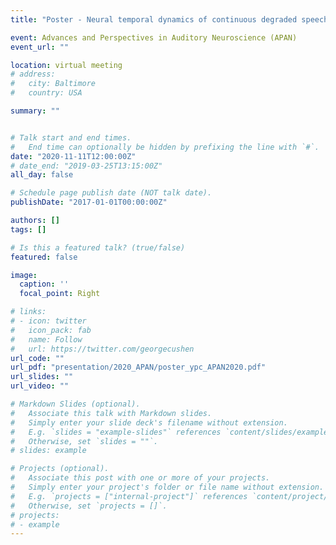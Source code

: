 ```yaml
---
title: "Poster - Neural temporal dynamics of continuous degraded speech processing"

event: Advances and Perspectives in Auditory Neuroscience (APAN)
event_url: ""

location: virtual meeting
# address:
#   city: Baltimore
#   country: USA

summary: ""


# Talk start and end times.
#   End time can optionally be hidden by prefixing the line with `#`.
date: "2020-11-11T12:00:00Z"
# date_end: "2019-03-25T13:15:00Z"
all_day: false

# Schedule page publish date (NOT talk date).
publishDate: "2017-01-01T00:00:00Z"

authors: []
tags: []

# Is this a featured talk? (true/false)
featured: false

image:
  caption: ''
  focal_point: Right

# links:
# - icon: twitter
#   icon_pack: fab
#   name: Follow
#   url: https://twitter.com/georgecushen
url_code: ""
url_pdf: "presentation/2020_APAN/poster_ypc_APAN2020.pdf"
url_slides: ""
url_video: ""

# Markdown Slides (optional).
#   Associate this talk with Markdown slides.
#   Simply enter your slide deck's filename without extension.
#   E.g. `slides = "example-slides"` references `content/slides/example-slides.md`.
#   Otherwise, set `slides = ""`.
# slides: example

# Projects (optional).
#   Associate this post with one or more of your projects.
#   Simply enter your project's folder or file name without extension.
#   E.g. `projects = ["internal-project"]` references `content/project/deep-learning/index.md`.
#   Otherwise, set `projects = []`.
# projects:
# - example
---
```


